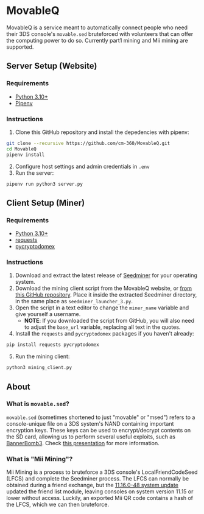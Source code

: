 # MovableQ

MovableQ is a service meant to automatically connect people who need their 3DS console's `movable.sed` bruteforced with volunteers that can offer the computing power to do so. Currently part1 mining and Mii mining are supported.


## Server Setup (Website)

### Requirements

- [Python 3.10+](https://www.python.org/)
- [Pipenv](https://pypi.org/project/pipenv/)

### Instructions

1. Clone this GitHub repository and install the depedencies with pipenv:
```bash
git clone --recursive https://github.com/cm-360/MovableQ.git
cd MovableQ
pipenv install
```
2. Configure host settings and admin credentials in `.env`
3. Run the server:
```bash
pipenv run python3 server.py
```


## Client Setup (Miner)

### Requirements

- [Python 3.10+](https://www.python.org/)
- [requests](https://pypi.org/project/requests/)
- [pycryptodomex](https://pypi.org/project/pycryptodomex/)

### Instructions

1. Download and extract the latest release of [Seedminer](https://github.com/zoogie/seedminer/releases) for your operating system.
2. Download the mining client script from the MovableQ website, or [from this GitHub repository](./templates/mining_client.py). Place it inside the extracted Seedminer directory, in the same place as `seedminer_launcher_3.py`.
3. Open the script in a text editor to change the `miner_name` variable and give yourself a username.
   - **NOTE**: If you downloaded the script from GitHub, you will also need to adjust the `base_url` variable, replacing all text in the quotes.
4. Install the `requests` and `pycryptodomex` packages if you haven't already:
```bash
pip install requests pycryptodomex
```
5. Run the mining client:
```bash
python3 mining_client.py
```


## About

### What is `movable.sed`?
`movable.sed` (sometimes shortened to just "movable" or "msed") refers to a console-unique file on a 3DS system's NAND containing important encryption keys. These keys can be used to encrypt/decrypt contents on the SD card, allowing us to perform several useful exploits, such as [BannerBomb3](https://github.com/zoogie/Bannerbomb3). Check [this presentation](https://zoogie.github.io/web/34%E2%85%95c3/) for more information.

### What is "Mii Mining"?
Mii Mining is a process to bruteforce a 3DS console's LocalFriendCodeSeed (LFCS) and complete the Seedminer process. The LFCS can normally be obtained during a friend exchange, but the [11.16.0-48 system update](https://yls8.mtheall.com/ninupdates/titlelist.php?date=2022-08-30_00-00-33&sys=ctr) updated the friend list module, leaving consoles on system version 11.15 or lower without access. Luckily, an exported Mii QR code contains a hash of the LFCS, which we can then bruteforce.
